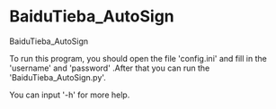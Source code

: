 BaiduTieba_AutoSign
===================

BaiduTieba_AutoSign

To run this program, you should open the file 'config.ini' and fill in the 'username' and 'password' .After that you can run the 'BaiduTieba_AutoSign.py'.

You can input '-h' for more help. 

